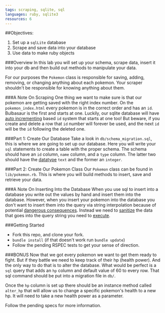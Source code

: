 ```yaml
---
tags: scraping, sqlite, sql
languages: ruby, sqlite3
resources: 6
---
```


##Objectives:
1. Set up a `sqlLite` database
2. Scrape and save data into your database
3. Use data to make ruby objects

###Overview
In this lab you will set up your schema, scrape data, insert it into your db and then build out methods to manipulate your data.

For our purposes the `Pokemon` class is responsible for saving, adding, removing, or changing anything about each pokemon. Your scraper shouldn't be responsible for knowing anything about them.  

###A Note On Scraping
One thing we want to make sure is that our pokemon are getting saved with the right index number.  On the `pokemon_index.html` every pokemon is in the correct order and has an `id`.  Bulbasaur is the first and starts at one.  Luckily, our sqlite database will have [auto incrementing](http://www.sqlite.org/faq.html#q1) based `id` system that starts at one too! But beware, if you create and delete a row that `id` number will forever be used, and the next `id` will be the `id` following the deleted one.

###Part 1: Create Our Database
Take a look in `db/schema_migration.sql`, this is where we are going to set up our database. Here you will write your `sql` statements to create a table with the proper schema. The schema should have an `id` column, `name` column, and a `type` column. The latter two should have the [datatype](http://www.sqlite.org/datatype3.html) `text` and the former an `integer`.

###Part 2: Create Our Pokemon Class
Our `Pokemon` class can be found in `lib/pokemon.rb`.
This is where you will build methods to insert, save and retrieve your data.

###A Note On Inserting Into the Database
When you use sql to insert into a database you write out the values by hand and insert them into the database.  However, when you insert your pokemon into the database you don't want to insert them into the query via string interpolation because of potential [dangerous consequences](http://xkcd.com/327/).  Instead we need to [sanitize](http://stackoverflow.com/questions/9614236/escaping-strings-for-ruby-sqlite-insert) the data that goes into the query string you need to [execute](http://rdoc.info/github/luislavena/sqlite3-ruby).


###Getting Started
- Fork this repo, and clone your fork.
- `bundle install` (if that doesn't work run `bundle update`)
- Follow the pending RSPEC tests to get your sense of direction.

###BONUS
Now that we got every pokemon we want to get them ready to fight. But if they battle we need to keep track of their hp (health power).  And the only way to do that is to alter the database.  What would be perfect is a `sql` query that adds an `hp` column and default value of 60 to every row.  That sql command should be put into a migration file in `db/`.

Once the `hp` column is set up there should be an instance method called `alter_hp` that will allow us to change a specific pokemon's health to a new hp.  It will need to take a new health power as a parameter.

Follow the pending specs for more information.
